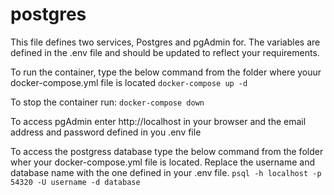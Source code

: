 # postgres

This file defines two services, Postgres and pgAdmin for. The variables are defined in the .env file and should be updated to reflect your requirements. 

To run the container, type the below command from the folder where youur docker-compose.yml file is located
`docker-compose up -d`

To stop the container run:
`docker-compose down`

To access pgAdmin enter http://localhost in your browser and the email address and password defined in you .env file

To access the postgress database type the below command from the folder wher your docker-compose.yml file is located. Replace the username and database name with the one defined in your .env file.
`psql -h localhost -p 54320 -U username -d database`
